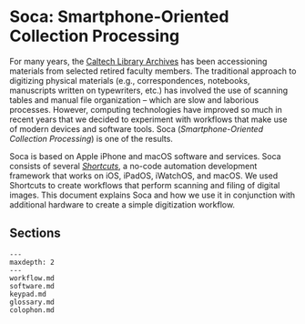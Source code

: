 # Soca: Smartphone-Oriented Collection Processing

For many years, the [Caltech Library Archives](https://library.caltech.edu/archives/home) has been accessioning materials from selected retired faculty members. The traditional approach to digitizing physical materials (e.g., correspondences, notebooks, manuscripts written on typewriters, etc.) has involved the use of scanning tables and manual file organization – which are slow and laborious processes. However, computing technologies have improved so much in recent years that we decided to experiment with workflows that make use of modern devices and software tools. Soca (_Smartphone-Oriented Collection Processing_) is one of the results.

Soca is based on Apple iPhone and macOS software and services. Soca consists of several [_Shortcuts_](https://support.apple.com/guide/shortcuts/welcome/ios), a no-code automation development framework that works on iOS, iPadOS, iWatchOS, and macOS. We used Shortcuts to create workflows that perform scanning and filing of digital images. This document explains Soca and how we use it in conjunction with additional hardware to create a simple digitization workflow.

## Sections

```{toctree}
---
maxdepth: 2
---
workflow.md
software.md
keypad.md
glossary.md
colophon.md
```
